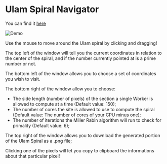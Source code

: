 # Ulam Spiral Navigator

You can find it [here](https://gold18k.github.io/Ulam-Spiral-Navigator/)

![Demo](https://i.ibb.co/NtbfcP5/Screenshot-2025-01-27-224732.png)

Use the mouse to move around the Ulam spiral by clicking and dragging!

The top left of the window will tell you the current coordinates in relation to the center of the spiral, and if the number currently pointed at is a prime number or not.

The bottom left of the window allows you to choose a set of coordinates you wish to visit.

The bottom right of the window allow you to choose:
- The side length (number of pixels) of the section a single Worker is allowed to compute at a time (Default value: 150);
- The number of cores the site is allowed to use to compute the spiral (Default value: The number of cores of your CPU minus one);
- The number of iterations the Miller Rabin algorithm will run to check for primality (Default value: 6);

The top right of the window allows you to download the generated portion of the Ulam Spiral as a .png file;

Clicking one of the pixels will let you copy to clipboard the informations about that particular pixel!
